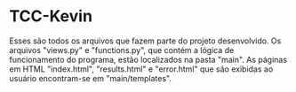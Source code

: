 # TCC-Kevin

Esses são todos os arquivos que fazem parte do projeto desenvolvido.
Os arquivos "views.py" e "functions.py", que contém a lógica de funcionamento do programa, estão localizados na pasta "main".
As páginas em HTML "index.html", "results.html" e "error.html" que são exibidas ao usuário encontram-se em "main/templates".
